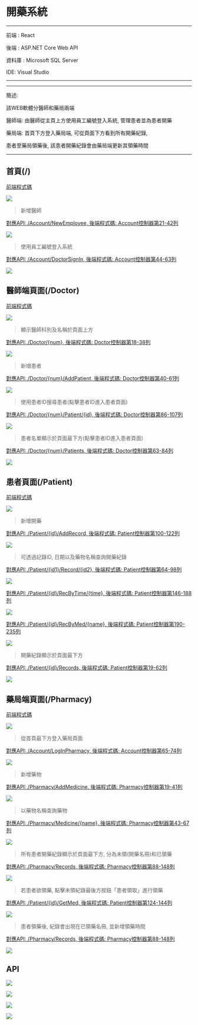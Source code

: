 # 開藥系統



***

前端 : React 

後端 : ASP.NET Core Web API

資料庫 : Microsoft SQL Server

IDE: Visual Studio

***



***

簡述: 

該WEB軟體分醫師和藥局兩端 

醫師端: 由醫師從主頁上方使用員工編號登入系統, 管理患者並為患者開藥

藥局端: 首頁下方登入藥局端, 可從頁面下方看到所有開藥紀錄, 

患者至藥局領藥後, 該患者開藥紀錄會由藥局端更新其領藥時間

***

## 首頁(/) 
[前端程式碼](/medicine.client/src/pages/LogIn.jsx)

![](/pics/首頁_1.jpg)




> 新增醫師

[對應API: /Account/NewEmployee, 後端程式碼: Account控制器第21-42列](/Medicine.Server/Controllers/AccountController.cs)

![](/pics/首頁_2.jpg)


> 使用員工編號登入系統

[對應API: /Account/DoctorSignIn, 後端程式碼: Account控制器第44-63列](/Medicine.Server/Controllers/AccountController.cs)

![](/pics/首頁_3.jpg)



## 醫師端頁面(/Doctor)
[前端程式碼](/medicine.client/src/pages/Doctor.jsx)

![](/pics/醫師_1.jpg)



> 顯示醫師科別及名稱於頁面上方

[對應API: /Doctor/{num}, 後端程式碼: Doctor控制器第18-38列](/Medicine.Server/Controllers/DoctorController.cs)

![](/pics/醫師_5.jpg)


> 新增患者

[對應API: /Doctor/{num}/AddPatient, 後端程式碼: Doctor控制器第40-61列](/Medicine.Server/Controllers/DoctorController.cs)

![](/pics/醫師_2.jpg)


> 使用患者ID搜尋患者(點擊患者ID進入患者頁面)

[對應API: /Doctor/{num}/Patient/{id}, 後端程式碼: Doctor控制器第86-107列](/Medicine.Server/Controllers/DoctorController.cs)

![](/pics/醫師_3.jpg)


> 患者名單顯示於頁面最下方(點擊患者ID進入患者頁面)

[對應API: /Doctor/{num}/Patients, 後端程式碼: Doctor控制器第63-84列](/Medicine.Server/Controllers/DoctorController.cs)

![](/pics/醫師_4.jpg)



## 患者頁面(/Patient)
[前端程式碼](/medicine.client/src/pages/Patient.jsx)

![](/pics/患者_1.jpg)



> 新增開藥

[對應API: /Patient/{id}/AddRecord, 後端程式碼: Patient控制器第100-122列](/Medicine.Server/Controllers/PatientController.cs)

![](/pics/患者_2.jpg)


> 可透過記錄ID, 日期以及藥物名稱查詢開藥紀錄

[對應API: /Patient/{id1}/Record/{id2}, 後端程式碼: Patient控制器第64-98列](/Medicine.Server/Controllers/PatientController.cs)

![](/pics/患者_3.jpg)

[對應API: /Patient/{id}/RecByTime/{time}, 後端程式碼: Patient控制器第146-188列](/Medicine.Server/Controllers/PatientController.cs)

![](/pics/患者_4.jpg)

[對應API: /Patient/{id}/RecByMed/{name}, 後端程式碼: Patient控制器第190-235列](/Medicine.Server/Controllers/PatientController.cs)

![](/pics/患者_5.jpg)


> 開藥紀錄顯示於頁面最下方

[對應API: /Patient/{id}/Records, 後端程式碼: Patient控制器第19-62列](/Medicine.Server/Controllers/PatientController.cs)

![](/pics/患者_6.jpg)



## 藥局端頁面(/Pharmacy)
[前端程式碼](/medicine.client/src/pages/Pharmacy.jsx)

![](/pics/藥局_1.jpg)




> 從首頁最下方登入藥局頁面

[對應API: /Account/LogInPharmacy, 後端程式碼: Account控制器第65-74列](/Medicine.Server/Controllers/AccountController.cs)

![](/pics/藥局_3.jpg)


> 新增藥物

[對應API: /Pharmacy/AddMedicine, 後端程式碼: Pharmacy控制器第19-41列](/Medicine.Server/Controllers/PharmacyController.cs)

![](/pics/藥局_2.jpg)


> 以藥物名稱查詢藥物

[對應API: /Pharmacy/Medicine/{name}, 後端程式碼: Pharmacy控制器第43-67列](/Medicine.Server/Controllers/PharmacyController.cs)

![](/pics/藥局_4.jpg)


> 所有患者開藥紀錄顯示於頁面最下方, 分為未領(開藥名冊)和已領藥

[對應API: /Pharmacy/Records, 後端程式碼: Pharmacy控制器第88-148列](/Medicine.Server/Controllers/PharmacyController.cs)

![](/pics/藥局_5.jpg)


> 若患者欲領藥, 點擊未領紀錄最後方按鈕「患者領取」進行領藥

[對應API: /Patient/{id}/GetMed, 後端程式碼: Patient控制器第124-144列](/Medicine.Server/Controllers/PatientController.cs)

![](/pics/藥局_6.jpg)


> 患者領藥後, 紀錄會出現在已領藥名冊, 並新增領藥時間

[對應API: /Pharmacy/Records, 後端程式碼: Pharmacy控制器第88-148列](/Medicine.Server/Controllers/PharmacyController.cs)

![](/pics/藥局_7.jpg)


## API

![](/pics/API_1.jpg)

![](/pics/API_2.jpg)

![](/pics/API_3.jpg)

![](/pics/API_4.jpg)
